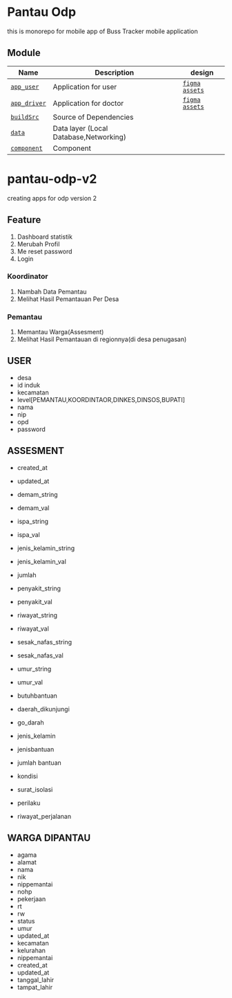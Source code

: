 # Pantau Odp
this is monorepo for mobile app of Buss Tracker mobile application

## Module

Name | Description      | design
------------ | ------------- | ----- |
[`app_user`](app_user/README.md) | Application for user|[`figma`](https://www.figma.com/file/Wk21cf0hjf0kzgvCJtLsVe/Bus-tracker) [`assets`]()|
[`app_driver`](app_driver/README.md)|Application for doctor| [`figma`]() [`assets`]()
[`buildSrc`](buildSrc/README.md) | Source of Dependencies |
[`data`](data/README.md) | Data layer (Local Database,Networking)|
[`component`](component/README.md) | Component|


# pantau-odp-v2
creating apps for odp version 2

## Feature
1. Dashboard statistik
2. Merubah Profil
3. Me reset password
4. Login
### Koordinator
1. Nambah Data Pemantau
2. Melihat Hasil Pemantauan  Per Desa

### Pemantau
1. Memantau Warga(Assesment)
2. Melihat Hasil Pemantauan di regionnya(di desa penugasan)



## USER
- desa
- id induk
- kecamatan
- level[PEMANTAU,KOORDINTAOR,DINKES,DINSOS,BUPATI]
- nama
- nip
- opd
- password

## ASSESMENT
- created_at
- updated_at
- demam_string
- demam_val
- ispa_string
- ispa_val
- jenis_kelamin_string
- jenis_kelamin_val
- jumlah
- penyakit_string
- penyakit_val
- riwayat_string
- riwayat_val
- sesak_nafas_string
- sesak_nafas_val
- umur_string
- umur_val
- butuhbantuan
- daerah_dikunjungi
- go_darah
- jenis_kelamin
- jenisbantuan
- jumlah bantuan
- kondisi
- surat_isolasi

- perilaku
- riwayat_perjalanan

## WARGA DIPANTAU
- agama
- alamat
- nama
- nik
- nippemantai
- nohp
- pekerjaan
- rt
- rw
- status
- umur
- updated_at
- kecamatan
- kelurahan
- nippemantai
- created_at
- updated_at
- tanggal_lahir
- tampat_lahir